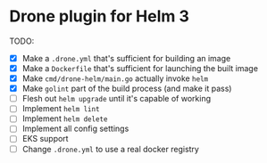 # Drone plugin for Helm 3

TODO:

* [x] Make a `.drone.yml` that's sufficient for building an image
* [x] Make a `Dockerfile` that's sufficient for launching the built image
* [x] Make `cmd/drone-helm/main.go` actually invoke `helm`
* [x] Make `golint` part of the build process (and make it pass)
* [ ] Flesh out `helm upgrade` until it's capable of working
* [ ] Implement `helm lint`
* [ ] Implement `helm delete`
* [ ] Implement all config settings
* [ ] EKS support
* [ ] Change `.drone.yml` to use a real docker registry
